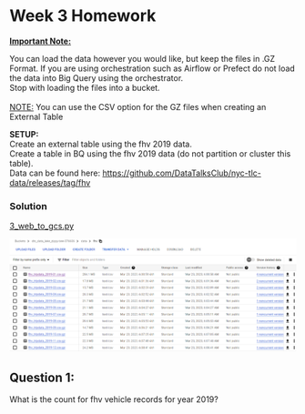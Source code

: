 # Week 3 Homework

<b><u>Important Note:</b></u> <p>You can load the data however you would like, but keep the files in .GZ Format. 
If you are using orchestration such as Airflow or Prefect do not load the data into Big Query using the orchestrator.</br> 
Stop with loading the files into a bucket. </br></br>
<u>NOTE:</u> You can use the CSV option for the GZ files when creating an External Table</br>

<b>SETUP:</b></br>
Create an external table using the fhv 2019 data. </br>
Create a table in BQ using the fhv 2019 data (do not partition or cluster this table). </br>
Data can be found here: https://github.com/DataTalksClub/nyc-tlc-data/releases/tag/fhv </p>

### Solution
[3_web_to_gcs.py](https://github.com/daurensd/zoomcamp/blob/main/week_3_data_warehouse/3_web_to_gcs.py)

![3_web_to_gcs](https://github.com/daurensd/zoomcamp/blob/main/week_3_data_warehouse/3_web_to_gcs.png)

## Question 1:
What is the count for fhv vehicle records for year 2019?

